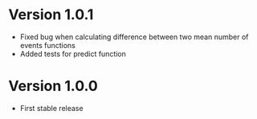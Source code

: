 # Version 1.0.1

- Fixed bug when calculating difference between two mean number of events functions
- Added tests for predict function

# Version 1.0.0

- First stable release

